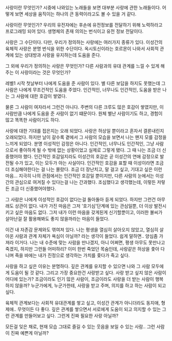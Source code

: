 
사랑이란 무엇인가?
시중에 나와있는 노래들을 보면 대부분 사랑에 관한 노래들이다.
어떻게 보면 세상을 움직이는 하나의 큰 동력이라고도 볼 수 있을 거 같다.

사랑이란 무엇인가?
우리의 유전자에는 후손에 유전정보를 전달하기 위해 노력하라고 프로그래밍 되어 있다.
생명체의 존재 의의는 번식이고 유전 정보 전달이다.

사랑은 그 수단이다.
다만, 우리가 정의하는 사랑에는 여러가지 종류가 있다.
이성간의 육체적 사랑은 분명 번식을 위한 수단이다.
옥시토신이라는 호르몬이 나와서 사회적 관계에 있는 상대방과 사랑을 유지하는데 도움을 준다.


그 외에 우리가 정의하는 사랑은 무엇인가?
다른 사람과의 유대 관계를 느낄 수 있게 해주는 이 사랑이라는 것은 무엇인가?






레벨1 시작 첫날부터 나에게 도움을 준 사람이 있다.
별 다른 보답을 하지도 못했는데 그 사람은 나에게 무조건적인 도움을 주었다.
인간적인, 너무나도 인간적인, 도움을 받은 나는 그 사람에 대한 호감이 쌓였다.

물론 그 사람이 여자라서 그런건 아니다.
주변의 다른 크루도 많은 호감이 쌓였지만, 이 사람만큼 나에게 도움을 준 사람이 없기 떄문이다.
원체 별난 사람이기도 하고, 경험이 많고 똑똑한 사람이기도 하다.

사랑에 대한 기대를 접은지는 오래 되었다.
사랑은 허상일 뿐이라고 혼자서 결론내린지 오래되었다.
하지만 날이 갈수록 곁에서 그 사람의 모습을 보면서 나는 왠지 모를 감정을 느끼게 되었다.
분명 이성적인 감정은 아니다. 인간적인, 너무나도 인간적인, 그냥 사람으로서 좋아하게 될 수 밖에 없는 상황이었고 실제로 그렇게 됐다.
그 때 나는 조금 더 신중했어야 했다. 인간적인 호감일지라도 이성간의 호감은 곧 이성간의 연애 감정으로 발전될 수가 있고, 이는 모두가 아는 사실이다. 인간적인 호감을 표할 때 이성이라면 조금 더 조심해야한다는 걸 나는 몰랐다. 
조금 더 장난치고, 말 걸고 싶고, 기대고 싶은 이런 마음... 지극히 나의 관점에서는 인간적인 호감일 뿐이지만, 다른 사람의 눈에서는 이성간의 관심으로 여겨질 수 있다는걸 나는 간과했다. 조심했다고 생각했는데, 이렇든 저렇든 조금 더 신중했어야했다.

그 사람은 나에게 이성적인 호감이 없다는걸 돌아돌아 듣게 되었다. 하지만 그런건 아무래도 상관이 없다. 내가 가진 마음은 그저 '호기심'단계에 있는 관심일뿐, 더 이상 발전시키고 싶은 마음도 없다. 그저 내가 이런 마음을 갖게된게 신기할뿐이고, 이러한 불씨가 살아난걸 잘 활용해봐도 좋지 않을까라는 마음이 들었다.

이건 내 자존감 문제와도 엮여져 있다. 나는 평생을 열심히 살아오지 않았고, 열심히 살아온 사람과 관계 자체가 욕심이 아닐까? 라는 생각이 들었다. 쉽게 말하면.. 양심좀 가져라 이거다. 나는 내 수준에 맞는 사람을 만나겠지, 아니 어쩌면, 평생 아무도 못만나고 죽겠지, 하지만 그런들 어떠하리? 이미 한번 죽었던 목숨인데, 사랑같은 허상을 좇아 다니며 죽을 바에는 내가 진정으로 생각하는 가치를 좇다가 죽고 싶다.

사랑을 하고 싶은 이유는 분명하다. 깊은 관계를 유지할 수 있으면 나와 그 사람 모두에게 도움이 될 것 같다. 그리고 가장 중요한건 사랑받고 싶다. 사랑 받고 싶지 않은 사람이 어디에 있는가? 조금이라도 인기 많은 사람이, 조금이라도 사랑을 더 받는 사람이 행복하지 않을까? 누군가에게, 누군가한테, 사랑을 받고 주며, 의지를 하고 하는 사람이 되고 싶다.

육체적 관계보다는 사회적 유대관계를 쌓고 싶고, 이성간 관계가 아니더라도 동지애, 형제애.. 무엇이든 다 좋다. 깊은 관계를 쌓으면서 서로에게 도움이 되고 의지할 수 있는 그런 관계를 만들어보고 싶다. 그런게 진짜 필요한 사랑 아닐까?

모든걸 잊은 채로, 현재 모습 그대로 즐길 수 있는 웃음을 보일 수 있는 사람.. 그런 사람이 진짜 예쁜게 아닐까?